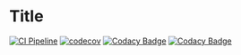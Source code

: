 # Title
[![CI Pipeline](https://github.com/AbdelrhmanHamouda/locust-k8s-operator/actions/workflows/ci.yaml/badge.svg?branch=master)](https://github.com/AbdelrhmanHamouda/locust-k8s-operator/actions/workflows/ci.yaml)
[![codecov](https://codecov.io/gh/AbdelrhmanHamouda/locust-k8s-operator/branch/master/graph/badge.svg?token=MZNP8DX4VS)](https://codecov.io/gh/AbdelrhmanHamouda/locust-k8s-operator)
[![Codacy Badge](https://app.codacy.com/project/badge/Coverage/70b76e69dbde4a9ebfd36ad5ccf6de78)](https://www.codacy.com/gh/AbdelrhmanHamouda/locust-k8s-operator/dashboard?utm_source=github.com&utm_medium=referral&utm_content=AbdelrhmanHamouda/locust-k8s-operator&utm_campaign=Badge_Coverage)
[![Codacy Badge](https://app.codacy.com/project/badge/Grade/70b76e69dbde4a9ebfd36ad5ccf6de78)](https://www.codacy.com/gh/AbdelrhmanHamouda/locust-k8s-operator/dashboard?utm_source=github.com&amp;utm_medium=referral&amp;utm_content=AbdelrhmanHamouda/locust-k8s-operator&amp;utm_campaign=Badge_Grade)
